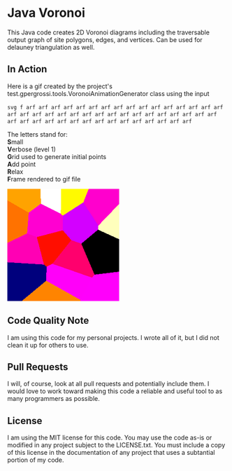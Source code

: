 # Java Voronoi

This Java code creates 2D Voronoi diagrams including the traversable output graph of site polygons, edges, and vertices. Can be used for delauney triangulation as well.

## In Action

Here is a gif created by the project's test.gpergrossi.tools.VoronoiAnimationGenerator class using the input 
```
svg f arf arf arf arf arf arf arf arf arf arf arf arf arf arf arf arf arf arf arf arf arf arf arf arf arf arf arf arf arf arf arf arf arf arf arf arf arf arf arf arf arf arf arf arf arf arf arf arf
```
The letters stand for:<br/>
**S**mall<br/>
**V**erbose (level 1)<br/>
**G**rid used to generate initial points<br/>
**A**dd point<br/>
**R**elax<br/>
**F**rame rendered to gif file<br/>


![Animated Voronoi relaxation with points added per frame](./animation.gif)

## Code Quality Note

I am using this code for my personal projects. I wrote all of it, but I did not clean it up for others to use.

## Pull Requests

I will, of course, look at all pull requests and potentially include them. I would love to work toward making this code a reliable and useful tool to as many programmers as possible.

## License

I am using the MIT license for this code. You may use the code as-is or modified in any project subject to the LICENSE.txt.
You must include a copy of this license in the documentation of any project that uses a subtantial portion of my code.

